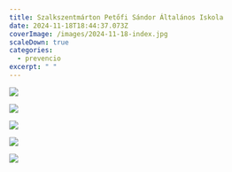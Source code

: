 ```yaml
---
title: Szalkszentmárton Petőfi Sándor Általános Iskola
date: 2024-11-18T18:44:37.073Z
coverImage: /images/2024-11-18-index.jpg
scaleDown: true
categories:
  - prevencio
excerpt: " "
---
```

![](/images/2024-11-18-1.jpg)

![](/images/2024-11-18-2.jpg)

![](/images/2024-11-18-3.jpg)

![](/images/2024-11-18-4.jpg)

![](/images/2024-11-18-5.jpg)